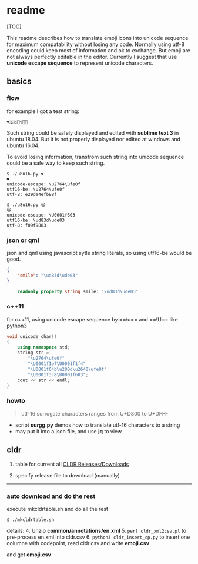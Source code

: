 # readme

[TOC]

This readme describes how to translate emoji icons into unicode sequence for
maximum compatability without losing any code. Normally using utf-8 encoding
could keep most of information and ok to exchange. But emoji are not always
perfectly editable in the editor. Currently I suggest that use **unicode
escape sequence** to represent unicode characters.

## basics

### flow

for example I got a test string:
```
❤️🇧🇴🙋‍♀️🏈😃
```

Such string could be safely displayed and edited with **sublime text 3**
in ubuntu 18.04. But it is not properly displayed nor edited at windows and
ubuntu 16.04.

To avoid losing information, transfrom such string into unicode sequence could
be a safe way to keep such string.
```
$ ./u8u16.py ❤️
❤️
unicode-escape: \u2764\ufe0f
utf16-be: \u2764\ufe0f
utf-8: e29da4efb88f

$ ./u8u16.py 😃
😃
unicode-escape: \U0001f603
utf16-be: \ud83d\ude03
utf-8: f09f9883
```

### json or qml

json and qml using javascript sytle string literals, so using utf16-be would be
good.

```json
{
    "smile": "\ud83d\ude03"
}
```

```qml
    readonly property string smile: "\ud83d\ude03"
```

### c++11

for c++11, using unicode escape sequence by ==\u== and ==\U== like python3

```c++
void unicode_char()
{
    using namespace std;
    string str =
        "\u2764\ufe0f"
        "\U0001f1e7\U0001f1f4"
        "\U0001f64b\u200d\u2640\ufe0f"
        "\U0001f3c8\U0001f603";
    cout << str << endl;
}
```

### howto

> utf-16 surrogate characters ranges from U+D800 to U+DFFF

- script **surgg.py** demos how to translate utf-16 characters to a string
- may put it into a json file, and use **jq** to view

## cldr

1. table for current all [CLDR Releases/Downloads](http://cldr.unicode.org/index/downloads)

2. specify release file to download (manually)

----

### auto download and do the rest

execute mkcldrtable.sh and do all the rest
```
$ ./mkcldrtable.sh
```

details:
4. Unzip **common/annotations/en.xml**
5. ``` perl cldr_xml2csv.pl ``` to pre-process en.xml into cldr.csv
6. ``` python3 cldr_insert_cp.py ``` to insert one columne with codepoint,
   read cldr.csv and write **emoji.csv**

and get **emoji.csv**
